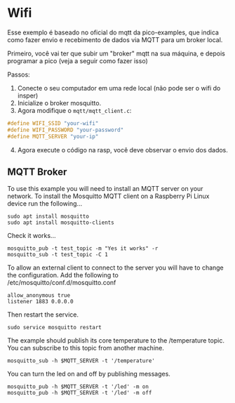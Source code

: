# Wifi

Esse exemplo é baseado no oficial do mqtt da pico-examples, que indica como fazer envio e recebimento de dados via MQTT para um broker local.

Primeiro, você vai ter que subir um "broker" mqtt na sua máquina, e depois programar a pico (veja a seguir como fazer isso)

Passos:

1. Conecte o seu computador em uma rede local (não pode ser o wifi do insper)
1. Inicialize o broker mosquitto.
3. Agora modifique o `mqtt/mqtt_client.c`:

``` c
#define WIFI_SSID "your-wifi"
#define WIFI_PASSWORD "your-password"
#define MQTT_SERVER "your-ip"
```
4.  Agora execute o código na rasp, você deve observar o envio dos dados.

## MQTT Broker


To use this example you will need to install an MQTT server on your network.
To install the Mosquitto MQTT client on a Raspberry Pi Linux device run the following...

```
sudo apt install mosquitto
sudo apt install mosquitto-clients
```

Check it works...

```
mosquitto_pub -t test_topic -m "Yes it works" -r
mosquitto_sub -t test_topic -C 1
```

To allow an external client to connect to the server you will have to change the configuration. Add the following to /etc/mosquitto/conf.d/mosquitto.conf

```
allow_anonymous true
listener 1883 0.0.0.0
```

Then restart the service.

```
sudo service mosquitto restart
```

The example should publish its core temperature to the /temperature topic. You can subscribe to this topic from another machine.

```
mosquitto_sub -h $MQTT_SERVER -t '/temperature'
```

You can turn the led on and off by publishing messages.

```
mosquitto_pub -h $MQTT_SERVER -t '/led' -m on
mosquitto_pub -h $MQTT_SERVER -t '/led' -m off
```


